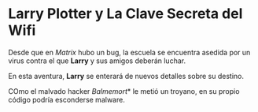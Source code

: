 # Larry Plotter y La Clave Secreta del Wifi

Desde que en *Matrix* hubo un bug, la escuela se encuentra 
asedida por un virus contra el que  **Larry** y sus
amigos deberán luchar.


En esta aventura, **Larry** se enterará de nuevos detalles sobre su destino.

COmo el malvado hacker *Balmemort** le metió un troyano, en su propio código podría esconderse malware.

